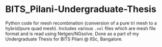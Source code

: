 # BITS_Pilani-Undergraduate-Thesis
Python code for mesh recombination (conversion of a pure tri mesh to a hybrid/pure quad mesh). Includes various `.vol` files which are mesh file format and is read using Netgen/NGsolve. Done as a part of my Undergraduate Thesis for BITS Pilani @ IISc, Bangalore.
